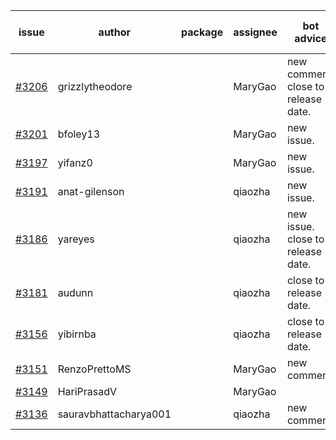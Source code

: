 | issue | author | package | assignee | bot advice | created date of issue | target release date | date from target |
| ------ | ------ | ------ | ------ | ------ | ------ | ------ | :-----: |
| [#3206](https://github.com/Azure/sdk-release-request/issues/3206) | grizzlytheodore |  | MaryGao | new comment. close to release date.  | 09-20 | 09-22 | -1 |
| [#3201](https://github.com/Azure/sdk-release-request/issues/3201) | bfoley13 |  | MaryGao | new issue. | 09-19 | 10-03 |  |
| [#3197](https://github.com/Azure/sdk-release-request/issues/3197) | yifanz0 |  | MaryGao | new issue. | 09-19 | 10-12 |  |
| [#3191](https://github.com/Azure/sdk-release-request/issues/3191) | anat-gilenson |  | qiaozha | new issue. | 09-18 | 10-03 |  |
| [#3186](https://github.com/Azure/sdk-release-request/issues/3186) | yareyes |  | qiaozha | new issue. close to release date.  | 09-16 | 09-23 | 0 |
| [#3181](https://github.com/Azure/sdk-release-request/issues/3181) | audunn |  | qiaozha | close to release date.  | 09-15 | 09-22 | -1 |
| [#3156](https://github.com/Azure/sdk-release-request/issues/3156) | yibirnba |  | qiaozha | close to release date.  | 09-11 | 09-26 | 2 |
| [#3151](https://github.com/Azure/sdk-release-request/issues/3151) | RenzoPrettoMS |  | MaryGao | new comment. | 09-08 | fail to get. |  |
| [#3149](https://github.com/Azure/sdk-release-request/issues/3149) | HariPrasadV |  | MaryGao |  | 09-07 | 10-11 |  |
| [#3136](https://github.com/Azure/sdk-release-request/issues/3136) | sauravbhattacharya001 |  | qiaozha | new comment. | 09-02 | 10-17 |  |
